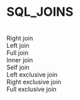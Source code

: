 # SQL_JOINS
<br>
Right join
<br>
Left join
<br>
Full join
<br>
Inner join
<br>
Self join
<br>
Left exclusive join
<br>
Right exclusive join
<br>
Full exclusive join
